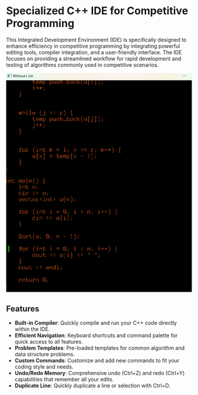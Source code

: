 # Specialized C++ IDE for Competitive Programming

This Integrated Development Environment (IDE) is specifically designed to enhance efficiency in competitive programming by integrating powerful editing tools, compiler integration, and a user-friendly interface. The IDE focuses on providing a streamlined workflow for rapid development and testing of algorithms commonly used in competitive scenarios.

![IDE Screenshot](https://github.com/MihneaAndreescu/MaiIde/blob/main/97B0005A-8005-4477-B860-8FC6ED2B80C0.png)


## Features

- **Built-in Compiler**: Quickly compile and run your C++ code directly within the IDE.
- **Efficient Navigation**: Keyboard shortcuts and command palette for quick access to all features.
- **Problem Templates**: Pre-loaded templates for common algorithm and data structure problems.
- **Custom Commands**: Customize and add new commands to fit your coding style and needs.
- **Undo/Redo Memory**: Comprehensive undo (Ctrl+Z) and redo (Ctrl+Y) capabilities that remember all your edits.
- **Duplicate Line**: Quickly duplicate a line or selection with Ctrl+D.

